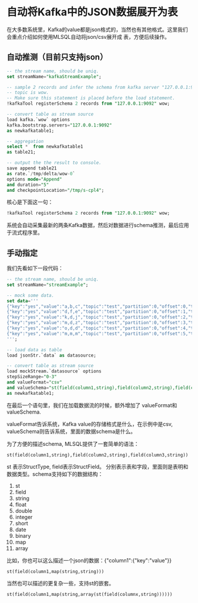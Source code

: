 # 自动将Kafka中的JSON数据展开为表

在大多数系统里，Kafka的value都是json格式的，当然也有其他格式。这里我们会重点介绍如何使用MLSQL自动将json/csv展开成
表，方便后续操作。


## 自动推测（目前只支持json）

```sql
-- the stream name, should be uniq.
set streamName="kafkaStreamExample";

-- sample 2 records and infer the schema from kafka server "127.0.0.1:9092" and the
-- topic is wow.
-- Make sure this statement is placed before the load statement.
!kafkaTool registerSchema 2 records from "127.0.0.1:9092" wow;

-- convert table as stream source
load kafka.`wow` options 
kafka.bootstrap.servers="127.0.0.1:9092"
as newkafkatable1;

-- aggregation 
select *  from newkafkatable1
as table21;

-- output the the result to console.
save append table21  
as rate.`/tmp/delta/wow-0` 
options mode="Append"
and duration="5"
and checkpointLocation="/tmp/s-cpl4";
```

核心是下面这一句：

```sql
!kafkaTool registerSchema 2 records from "127.0.0.1:9092" wow;
```

系统会自动采集最新的两条Kafka数据，然后对数据进行schema推测，最后应用于流式程序里。

## 手动指定

我们先看如下一段代码：

```sql
-- the stream name, should be uniq.
set streamName="streamExample";

-- mock some data.
set data='''
{"key":"yes","value":"a,b,c","topic":"test","partition":0,"offset":0,"timestamp":"2008-01-24 18:01:01.001","timestampType":0}
{"key":"yes","value":"d,f,e","topic":"test","partition":0,"offset":1,"timestamp":"2008-01-24 18:01:01.002","timestampType":0}
{"key":"yes","value":"k,d,j","topic":"test","partition":0,"offset":2,"timestamp":"2008-01-24 18:01:01.003","timestampType":0}
{"key":"yes","value":"m,d,z","topic":"test","partition":0,"offset":3,"timestamp":"2008-01-24 18:01:01.003","timestampType":0}
{"key":"yes","value":"o,d,d","topic":"test","partition":0,"offset":4,"timestamp":"2008-01-24 18:01:01.003","timestampType":0}
{"key":"yes","value":"m,m,m","topic":"test","partition":0,"offset":5,"timestamp":"2008-01-24 18:01:01.003","timestampType":0}
''';

-- load data as table
load jsonStr.`data` as datasource;

-- convert table as stream source
load mockStream.`datasource` options 
stepSizeRange="0-3"
and valueFormat="csv"
and valueSchema="st(field(column1,string),field(column2,string),field(column3,string))"
as newkafkatable1;
```

在最后一个语句里，我们在加载数据流的时候，额外增加了 valueFormat和valueSchema.

valueFormat告诉系统，Kafka value的存储格式是什么，在示例中是csv, valueSchema则告诉系统，里面的数据schema是什么。

为了方便的描述schema, MLSQL提供了一套简单的语法：

```
st(field(column1,string),field(column2,string),field(column3,string))
```

st 表示StructType, field表示StructField。 分别表示表和字段，里面则是表明和数据类型。schema支持如下的数据结构：

1. st
1. field
1. string
1. float
1. double
1. integer
1. short
1. date
1. binary
1. map
1. array

比如，你也可以这么描述一个json的数据：{"column1":{"key":"value"}}

```
st(field(column1,map(string,string)))
```

当然也可以描述的更复杂一些，支持st的嵌套。

```
st(field(column1,map(string,array(st(field(columnx,string))))))
```





